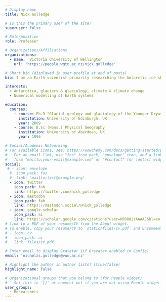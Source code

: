 ```yaml
---
# Display name
title: Nick Golledge

# Is this the primary user of the site?
superuser: false

# Role/position
role: Professor

# Organizations/Affiliations
organizations:
  - name:  Victoria University of Wellington 
    url: 'https://people.wgtn.ac.nz/nick.golledge'

# Short bio (displayed in user profile at end of posts)
bio: I am an Earth scientist primarily researching the Antarctic ice sheet using numerical models and field data. I am a former Rutherford Discovery Fellow, a Lead Author on the Sixth Assessment Report of the Intergovernmental Panel on Climate Change, and currently I lead a number of components of the MBIE-funded ‘Antarctic Science Platform’ and ‘Our Changing Coasts’ research programmes.

interests:
  - Antarctica, glaciers & glaciology, climate & climate change
  - Numerical modelling of Earth systems

education:
  courses:
    - course: Ph.D "Glacial geology and glaciology of the Younger Dryas ice cap in Scotland"
      institution: University of Edinburgh, UK
      year: 2009
    - course: B.Sc (Hons.) Physical Geography
      institution: University of Aberdeen, UK
      year: 1996

# Social/Academic Networking
# For available icons, see: https://wowchemy.com/docs/getting-started/page-builder/#icons
#   For an email link, use "fas" icon pack, "envelope" icon, and a link in the
#   form "mailto:your-email@example.com" or "#contact" for contact widget.
social:
 # - icon: envelope
  #  icon_pack: fas
  #  link: 'mailto:test@example.org'
  - icon: twitter
    icon_pack: fab
    link: https://twitter.com/nick_golledge
  - icon: mastodon
    icon_pack: fab
    link: https://mastodon.social/@nick_golledge
  - icon: google-scholar
    icon_pack: ai
    link: https://scholar.google.com/citations?user=KRO8OiYAAAAJ&hl=en
# Link to a PDF of your resume/CV from the About widget.
# To enable, copy your resume/CV to `static/files/cv.pdf` and uncomment the lines below.
# - icon: cv
#   icon_pack: ai
#   link: files/cv.pdf

# Enter email to display Gravatar (if Gravatar enabled in Config)
email: 'nicholas.golledge@vuw.ac.nz'

# Highlight the author in author lists? (true/false)
highlight_name: false

# Organizational groups that you belong to (for People widget)
#   Set this to `[]` or comment out if you are not using People widget.
user_groups:
  - Researchers
---
```



